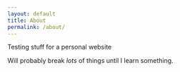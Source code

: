 ```yaml
---
layout: default
title: About
permalink: /about/
---
```


Testing stuff for a personal website


Will probably break _lots_ of things until I learn something.
